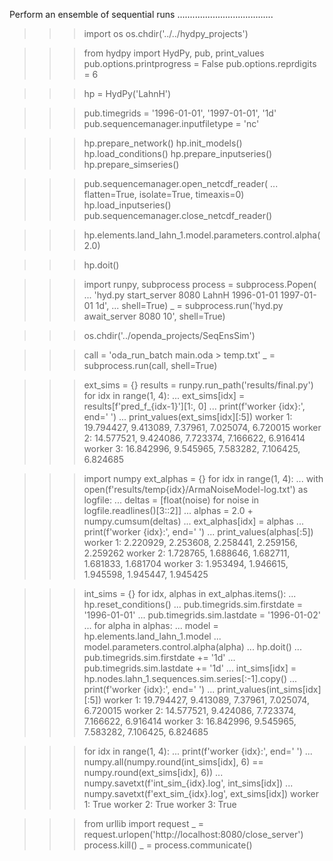 



Perform an ensemble of sequential runs
......................................


>>> import os
>>> os.chdir('../../hydpy_projects')

>>> from hydpy import HydPy, pub, print_values
>>> pub.options.printprogress = False
>>> pub.options.reprdigits = 6

>>> hp = HydPy('LahnH')

>>> pub.timegrids = '1996-01-01', '1997-01-01', '1d'
>>> pub.sequencemanager.inputfiletype = 'nc'

>>> hp.prepare_network()
>>> hp.init_models()
>>> hp.load_conditions()
>>> hp.prepare_inputseries()
>>> hp.prepare_simseries()

>>> pub.sequencemanager.open_netcdf_reader(
...     flatten=True, isolate=True, timeaxis=0)
>>> hp.load_inputseries()
>>> pub.sequencemanager.close_netcdf_reader()

>>> hp.elements.land_lahn_1.model.parameters.control.alpha(2.0)

>>> hp.doit()

>>> import runpy, subprocess
>>> process = subprocess.Popen(
...     'hyd.py start_server 8080 LahnH 1996-01-01 1997-01-01 1d',
...     shell=True)
>>> _ = subprocess.run('hyd.py await_server 8080 10', shell=True)

>>> os.chdir('../openda_projects/SeqEnsSim')




>>> call = 'oda_run_batch main.oda > temp.txt'
>>> _ = subprocess.run(call, shell=True)

>>> ext_sims = {}
>>> results = runpy.run_path('results/final.py')
>>> for idx in range(1, 4):
...     ext_sims[idx] = results[f'pred_f_{idx-1}'][1:, 0]
...     print(f'worker {idx}:', end=' ')
...     print_values(ext_sims[idx][:5])
worker 1: 19.794427, 9.413089, 7.37961, 7.025074, 6.720015
worker 2: 14.577521, 9.424086, 7.723374, 7.166622, 6.916414
worker 3: 16.842996, 9.545965, 7.583282, 7.106425, 6.824685

>>> import numpy
>>> ext_alphas = {}
>>> for idx in range(1, 4):
...     with open(f'results/temp{idx}/ArmaNoiseModel-log.txt') as logfile:
...         deltas = [float(noise) for noise in logfile.readlines()[3::2]]
...         alphas = 2.0 + numpy.cumsum(deltas)
...         ext_alphas[idx] = alphas
...     print(f'worker {idx}:', end=' ')
...     print_values(alphas[:5])
worker 1: 2.220929, 2.253608, 2.258441, 2.259156, 2.259262
worker 2: 1.728765, 1.688646, 1.682711, 1.681833, 1.681704
worker 3: 1.953494, 1.946615, 1.945598, 1.945447, 1.945425

>>> int_sims = {}
>>> for idx, alphas in ext_alphas.items():
...     hp.reset_conditions()
...     pub.timegrids.sim.firstdate = '1996-01-01'
...     pub.timegrids.sim.lastdate = '1996-01-02'
...     for alpha in alphas:
...         model = hp.elements.land_lahn_1.model
...         model.parameters.control.alpha(alpha)
...         hp.doit()
...         pub.timegrids.sim.firstdate += '1d'
...         pub.timegrids.sim.lastdate += '1d'
...     int_sims[idx] = hp.nodes.lahn_1.sequences.sim.series[:-1].copy()
...     print(f'worker {idx}:', end=' ')
...     print_values(int_sims[idx][:5])
worker 1: 19.794427, 9.413089, 7.37961, 7.025074, 6.720015
worker 2: 14.577521, 9.424086, 7.723374, 7.166622, 6.916414
worker 3: 16.842996, 9.545965, 7.583282, 7.106425, 6.824685

>>> for idx in range(1, 4):
...     print(f'worker {idx}:', end=' ')
...     numpy.all(numpy.round(int_sims[idx], 6) == numpy.round(ext_sims[idx], 6))
...     numpy.savetxt(f'int_sim_{idx}.log', int_sims[idx])
...     numpy.savetxt(f'ext_sim_{idx}.log', ext_sims[idx])
worker 1: True
worker 2: True
worker 3: True
    
>>> from urllib import request
>>> _ = request.urlopen('http://localhost:8080/close_server')
>>> process.kill()
>>> _ = process.communicate()